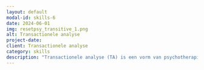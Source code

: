 ```yaml
---
layout: default
modal-id: skills-6
date: 2024-06-01
img: resetpsy_transitive_1.png
alt: Transactionele analyse
project-date: 
client: Transactionele analyse
category: skills
description: "Transactionele analyse (TA) is een vorm van psychotherapie die zich richt op hoe mensen met elkaar omgaan, waarbij communicatiepatronen worden opgedeeld in drie 'egostaten': ouder, volwassene en kind. Het doel is om individuen te helpen deze staten te begrijpen en hoe ze hun relaties en gedrag beïnvloeden. Als psycholoog met uitgebreide ervaring in TA heb ik talloze cliënten geholpen om nutteloze patronen in hun interacties te herkennen en te wijzigen. Ik ben bedreven in het identificeren van egostaten in communicatie en het helpen van cliënten om gezondere manieren te ontwikkelen om met anderen om te gaan. Mijn expertise in TA stelt mij in staat om individuen te begeleiden naar verbeterde communicatie, groter zelfbewustzijn en meer vervullende relaties. Ik ben gepassioneerd over het in staat stellen van cliënten om zich te bevrijden van negatieve patronen en positieve verandering in hun leven te creëren."
---
```

